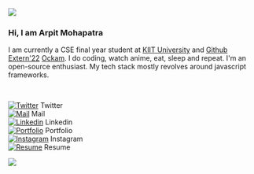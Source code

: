 <img align="left" src="https://encrypted-tbn0.gstatic.com/images?q=tbn:ANd9GcTSh5Ldx7rmpLVv3Os3cFajrMPdbVU54BD5h9Yo_JedrLxOYQiREBGzOcK8oNKZZzUcOdE&usqp=CAU">
&nbsp;

### Hi, I am Arpit Mohapatra

I am currently a CSE final year student at [KIIT University](https://kiit.ac.in/) and [Github Extern'22](https://externship.github.in/students/index?search=arpit) [Ockam](https://www.ockam.io/). I do coding, watch anime, eat, sleep and repeat. I'm an open-source enthusiast. My tech stack mostly revolves around javascript frameworks.

<br>

[![Twitter](https://img.icons8.com/ios-glyphs/25/000000/twitter--v1.png)](https://twitter.com/k1llua2k) Twitter <br>
[![Mail](https://img.icons8.com/ios-glyphs/25/000000/gmail.png)](mailto:arpit.mohapatra@gmail.com) Mail <br>
[![Linkedin](https://img.icons8.com/ios-glyphs/25/000000/linkedin.png)](https://www.linkedin.com/in/arpit-mohapatra-b40aa9120/) Linkedin <br>
[![Portfolio](https://img.icons8.com/ios-glyphs/25/000000/chrome--v1.png)](https://arpit-mohapatra19.medium.com/) Portfolio <br>
[![Instagram](https://img.icons8.com/doodle/25/000000/instagram-new.png)](https://www.instagram.com/arpit__mohapatra/) Instagram <br>
[![Resume](https://img.icons8.com/ios-glyphs/25/000000/google-docs.png)](https://drive.google.com/file/d/1C81k_sl1HOrzK9SqkwbWU7ik2vePyiMk/view?usp=sharing) Resume <br>

![](https://komarev.com/ghpvc/?username=marpit19&color=blueviolet)
